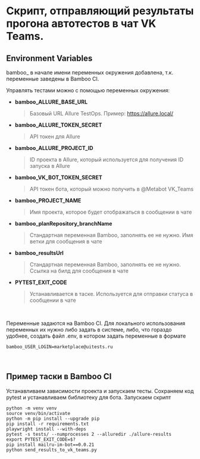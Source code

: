# Скрипт, отправляющий результаты прогона автотестов в чат VK Teams.

## Environment Variables

bamboo_ в начале имени переменных окружения добавлена, т.к. переменные заведены в Bamboo CI.

Управлять тестами можно с помощью переменных окружения:

- **bamboo_ALLURE_BASE_URL**
  > Базовый URL Allure TestOps. Пример: https://allure.local/
- **bamboo_ALLURE_TOKEN_SECRET**
  > API токен для Allure
- **bamboo_ALLURE_PROJECT_ID**
  > ID проекта в Allure, который используется для получения ID запуска в Allure
- **bamboo_VK_BOT_TOKEN_SECRET**
  > API токен бота, который можно получить в @Metabot VK_Teams
- **bamboo_PROJECT_NAME**
  > Имя проекта, которое будет отображаться в сообщении в чате
- **bamboo_planRepository_branchName**
  > Стандартная переменная Bamboo, заполнять ее не нужно. Имя ветки для сообщения в чате
- **bamboo_resultsUrl**
  > Стандартная переменная Bamboo, заполнять ее не нужно. Cсылка на билд для сообщения в чате
- **PYTEST_EXIT_CODE**
  > Устанавливается в таске. Используется для отправки статуса в сообщении в чате
  
&nbsp;

Переменные задаются на Bamboo CI. Для локального использования переменных их нужно либо задать в системе, либо, что
гораздо удобнее, создать файл .env, в котором задать переменные в формате

```
bamboo_USER_LOGIN=marketplace@uitests.ru
```

&nbsp;

## Пример таски в Bamboo CI
 
Устанавливаем зависимости проекта и запускаем тесты.
Сохраняем код pytest и устанавливаем библиотеку для бота.
Запускаем скрипт

  ```
  python -m venv venv
  source venv/bin/activate 
  python -m pip install --upgrade pip
  pip install -r requirements.txt
  playwright install --with-deps
  pytest -s tests/ --numprocesses 2 --alluredir ./allure-results
  export PYTEST_EXIT_CODE=$?
  pip install mailru-im-bot==0.0.21
  python send_results_to_vk_teams.py
  ```

&nbsp;